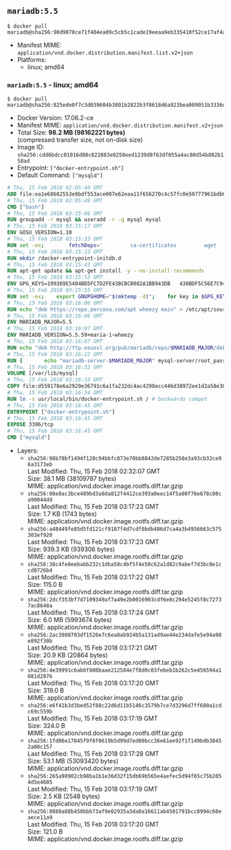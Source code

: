 ## `mariadb:5.5`

```console
$ docker pull mariadb@sha256:90d9078ce71f404ea09c5cb5c1cade19eeaa9eb335410f52ce17af4a3c149f7d
```

-	Manifest MIME: `application/vnd.docker.distribution.manifest.list.v2+json`
-	Platforms:
	-	linux; amd64

### `mariadb:5.5` - linux; amd64

```console
$ docker pull mariadb@sha256:825ede0f7c3d039604b3801b2822b3f8618d6a923bea009051b3336deefd64ad
```

-	Docker Version: 17.06.2-ce
-	Manifest MIME: `application/vnd.docker.distribution.manifest.v2+json`
-	Total Size: **98.2 MB (98162221 bytes)**  
	(compressed transfer size, not on-disk size)
-	Image ID: `sha256:cdd6bdcc01016d88c822883e0258eed1239d8f63df055a4ac80d54b882b158ad`
-	Entrypoint: `["docker-entrypoint.sh"]`
-	Default Command: `["mysqld"]`

```dockerfile
# Thu, 15 Feb 2018 02:05:40 GMT
ADD file:ea1e68682553e8bdf553ace007e62eaa11f656270c4c57fc0e50777961bdb0f8 in / 
# Thu, 15 Feb 2018 02:05:49 GMT
CMD ["bash"]
# Thu, 15 Feb 2018 03:15:06 GMT
RUN groupadd -r mysql && useradd -r -g mysql mysql
# Thu, 15 Feb 2018 03:15:17 GMT
ENV GOSU_VERSION=1.10
# Thu, 15 Feb 2018 03:15:33 GMT
RUN set -ex; 		fetchDeps=' 		ca-certificates 		wget 	'; 	apt-get update; 	apt-get install -y --no-install-recommends $fetchDeps; 	rm -rf /var/lib/apt/lists/*; 		dpkgArch="$(dpkg --print-architecture | awk -F- '{ print $NF }')"; 	wget -O /usr/local/bin/gosu "https://github.com/tianon/gosu/releases/download/$GOSU_VERSION/gosu-$dpkgArch"; 	wget -O /usr/local/bin/gosu.asc "https://github.com/tianon/gosu/releases/download/$GOSU_VERSION/gosu-$dpkgArch.asc"; 		export GNUPGHOME="$(mktemp -d)"; 	gpg --keyserver ha.pool.sks-keyservers.net --recv-keys B42F6819007F00F88E364FD4036A9C25BF357DD4; 	gpg --batch --verify /usr/local/bin/gosu.asc /usr/local/bin/gosu; 	rm -r "$GNUPGHOME" /usr/local/bin/gosu.asc; 		chmod +x /usr/local/bin/gosu; 	gosu nobody true; 		apt-get purge -y --auto-remove $fetchDeps
# Thu, 15 Feb 2018 03:15:33 GMT
RUN mkdir /docker-entrypoint-initdb.d
# Thu, 15 Feb 2018 03:15:43 GMT
RUN apt-get update && apt-get install -y --no-install-recommends 		apt-transport-https ca-certificates 		pwgen 	&& rm -rf /var/lib/apt/lists/*
# Thu, 15 Feb 2018 03:15:52 GMT
ENV GPG_KEYS=199369E5404BD5FC7D2FE43BCBCB082A1BB943DB 	430BDF5C56E7C94E848EE60C1C4CBDCDCD2EFD2A 	4D1BB29D63D98E422B2113B19334A25F8507EFA5
# Thu, 15 Feb 2018 03:15:55 GMT
RUN set -ex; 	export GNUPGHOME="$(mktemp -d)"; 	for key in $GPG_KEYS; do 		gpg --keyserver ha.pool.sks-keyservers.net --recv-keys "$key"; 	done; 	gpg --export $GPG_KEYS > /etc/apt/trusted.gpg.d/mariadb.gpg; 	rm -r "$GNUPGHOME"; 	apt-key list
# Thu, 15 Feb 2018 03:16:06 GMT
RUN echo "deb https://repo.percona.com/apt wheezy main" > /etc/apt/sources.list.d/percona.list 	&& { 		echo 'Package: *'; 		echo 'Pin: release o=Percona Development Team'; 		echo 'Pin-Priority: 998'; 	} > /etc/apt/preferences.d/percona
# Thu, 15 Feb 2018 03:16:06 GMT
ENV MARIADB_MAJOR=5.5
# Thu, 15 Feb 2018 03:16:07 GMT
ENV MARIADB_VERSION=5.5.59+maria-1~wheezy
# Thu, 15 Feb 2018 03:16:07 GMT
RUN echo "deb http://ftp.osuosl.org/pub/mariadb/repo/$MARIADB_MAJOR/debian wheezy main" > /etc/apt/sources.list.d/mariadb.list 	&& { 		echo 'Package: *'; 		echo 'Pin: release o=MariaDB'; 		echo 'Pin-Priority: 999'; 	} > /etc/apt/preferences.d/mariadb
# Thu, 15 Feb 2018 03:16:22 GMT
RUN { 		echo "mariadb-server-$MARIADB_MAJOR" mysql-server/root_password password 'unused'; 		echo "mariadb-server-$MARIADB_MAJOR" mysql-server/root_password_again password 'unused'; 	} | debconf-set-selections 	&& apt-get update 	&& apt-get install -y 		"mariadb-server=$MARIADB_VERSION" 		percona-xtrabackup 		socat 	&& rm -rf /var/lib/apt/lists/* 	&& sed -ri 's/^user\s/#&/' /etc/mysql/my.cnf /etc/mysql/conf.d/* 	&& rm -rf /var/lib/mysql && mkdir -p /var/lib/mysql /var/run/mysqld 	&& chown -R mysql:mysql /var/lib/mysql /var/run/mysqld 	&& chmod 777 /var/run/mysqld 	&& find /etc/mysql/ -name '*.cnf' -print0 		| xargs -0 grep -lZE '^(bind-address|log)' 		| xargs -rt -0 sed -Ei 's/^(bind-address|log)/#&/' 	&& echo '[mysqld]\nskip-host-cache\nskip-name-resolve' > /etc/mysql/conf.d/docker.cnf
# Thu, 15 Feb 2018 03:16:32 GMT
VOLUME [/var/lib/mysql]
# Thu, 15 Feb 2018 03:16:33 GMT
COPY file:d559178e6a2929e36791c6a1fa232dc4ac4298ecc446d38972ee1d2a58e30621 in /usr/local/bin/ 
# Thu, 15 Feb 2018 03:16:34 GMT
RUN ln -s usr/local/bin/docker-entrypoint.sh / # backwards compat
# Thu, 15 Feb 2018 03:16:45 GMT
ENTRYPOINT ["docker-entrypoint.sh"]
# Thu, 15 Feb 2018 03:16:45 GMT
EXPOSE 3306/tcp
# Thu, 15 Feb 2018 03:16:45 GMT
CMD ["mysqld"]
```

-	Layers:
	-	`sha256:98b70bf1494f120c94bbfc873e70bb8842de7285b258e3a93cb32ce96a3173eb`  
		Last Modified: Thu, 15 Feb 2018 02:32:07 GMT  
		Size: 38.1 MB (38109787 bytes)  
		MIME: application/vnd.docker.image.rootfs.diff.tar.gzip
	-	`sha256:08e8ac3bce489bd3a8da812f4412ce393a0eec14f5a00f76e678c08ca90044dd`  
		Last Modified: Thu, 15 Feb 2018 03:17:23 GMT  
		Size: 1.7 KB (1743 bytes)  
		MIME: application/vnd.docker.image.rootfs.diff.tar.gzip
	-	`sha256:a48449fe85d5fd121cf9187f4d7cdf0bdb406d7ca4a3b4956663c575303ef920`  
		Last Modified: Thu, 15 Feb 2018 03:17:23 GMT  
		Size: 939.3 KB (939306 bytes)  
		MIME: application/vnd.docker.image.rootfs.diff.tar.gzip
	-	`sha256:38c4fe0eebabb232c1dba58c4bf5f4e50c62a1d82c9abef7d3bc0e1ccd8726b4`  
		Last Modified: Thu, 15 Feb 2018 03:17:22 GMT  
		Size: 115.0 B  
		MIME: application/vnd.docker.image.rootfs.diff.tar.gzip
	-	`sha256:2dcf353bf7d7109349af7a49e2b0016903cdf6e8c294e5245f8c72737ac8648a`  
		Last Modified: Thu, 15 Feb 2018 03:17:24 GMT  
		Size: 6.0 MB (5993674 bytes)  
		MIME: application/vnd.docker.image.rootfs.diff.tar.gzip
	-	`sha256:2ac3980703df1526e7c6ea8ab924b5a131ad9ae44e234dafe5e94a98e892f30b`  
		Last Modified: Thu, 15 Feb 2018 03:17:21 GMT  
		Size: 20.9 KB (20864 bytes)  
		MIME: application/vnd.docker.image.rootfs.diff.tar.gzip
	-	`sha256:4e39991c6ab6f808baae212584e7f8d0c03febeb1b262c5e456594a1081d2876`  
		Last Modified: Thu, 15 Feb 2018 03:17:20 GMT  
		Size: 319.0 B  
		MIME: application/vnd.docker.image.rootfs.diff.tar.gzip
	-	`sha256:e6f41b3d3bed52f88c22d6d11b5146c3579b7ce7d3296d7ff680a1cdc69c559b`  
		Last Modified: Thu, 15 Feb 2018 03:17:19 GMT  
		Size: 324.0 B  
		MIME: application/vnd.docker.image.rootfs.diff.tar.gzip
	-	`sha256:1fd06e17845f9f8f0619b5d99d7ed00bcc36e61ee92f1f149bdb38452a00c157`  
		Last Modified: Thu, 15 Feb 2018 03:17:28 GMT  
		Size: 53.1 MB (53093420 bytes)  
		MIME: application/vnd.docker.image.rootfs.diff.tar.gzip
	-	`sha256:265a98902cb98ba1b1e36d32f15db69b565e4aefec5d94f65c75b2054d5e4605`  
		Last Modified: Thu, 15 Feb 2018 03:17:19 GMT  
		Size: 2.5 KB (2548 bytes)  
		MIME: application/vnd.docker.image.rootfs.diff.tar.gzip
	-	`sha256:0888a88b458bbb73af9e02935a3da0a16611ab4501791bcc8994c60eaece11a9`  
		Last Modified: Thu, 15 Feb 2018 03:17:20 GMT  
		Size: 121.0 B  
		MIME: application/vnd.docker.image.rootfs.diff.tar.gzip
